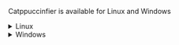Catppuccinfier is available for Linux and Windows

<details>
  <summary>Linux</summary>
  
  ## Arch Linux
  Arch users have the option to install the programs through the AUR.
  
  For the cli tool:
  
    paru catppuccinifier-cli-git
  
  For the gui tool:
  
    paru catppuccinifier-gui-git
  
  For both tools:
  
    paru catppuccinifier-cli-git
    paru catppuccinifier-gui-git

  ## NixOS
  Nix users have the option to install the CLI via a flake input.

  ### Flakes-Enabled Nix
  For a flakes-enabled system, add this repo as a flake input:
  ```nix
  inputs = {
    nixpkgs.url = "nixpkgs/nixos-unstable";

    catppuccinifier = {
      url = "github:lighttigerXIV/catppuccinifier";
      inputs.nixpkgs.follows = "nixpkgs";
    };
  };
  ```

  If you're using `home-manager`, be sure to add `catppuccinifier` to your `extraSpecialArgs`:
  ```nix
  outputs = { self, nixpkgs, home-manager, catppuccinifier, ... }@attrs:
    # ...
      nixosConfigurations.nixos = nixpkgs.lib.nixosSystem {
        # ...
        modules = [ 
          ./config/configuration.nix
          home-manager.nixosModules.home-manager
          ({config, ...}:{
            # ...
            home-manager.extraSpecialArgs = {
              inherit (attrs) nixpkgs catppuccinifier;
            # ...
            };
          })
          # ...
      };
    };
  ```

  And then add it to your packages with `catppuccinifier.packages.${pkgs.system}.cli`.
    
  ## General Install
  ### Dependencies
  
  ##### Arch Linux
  ```bash 
  sudo pacman -S libadwaita webkit2gtk base-devel curl wget openssl appmenu-gtk-module gtk3 libappindicator-gtk3 librsvg libvips
  ```
  ##### Debian / Ubuntu
  ```bash
  sudo apt install libadwaita-1-0 libwebkit2gtk-4.0-dev build-essential curl wget libssl-dev libgtk-3-dev libayatana-appindicator3-dev librsvg2-dev
  ```
  ##### Fedora
  ```bash
  sudo dnf install libadwaita webkit2gtk4.0-devel openssl-devel curl wget libappindicator-gtk3 librsvg2-devel
  ```
  
  ### Installation
  - Download Linux version in the [releases](https://github.com/lighttigerXIV/catppuccinifier/releases) page
  - Extract the zip and go inside the folder
  - Run the following:
  ```bash
  chmod +x ./install
  chmod +x ./uninstall
  chmod +x ./installation-files/catppuccinifier
  chmod +x ./installation-files/catppuccinifier-gui
  ./install
  ```
</details/>

<details>
  <summary>Windows</summary>
  
  ### Installation
  - Download Windows version in the [releases](https://github.com/lighttigerXIV/catppuccinifier/releases) page
  - Extract the zip and go inside the folder
  - Run the `install.exe` as administrator 
  
</details/>
